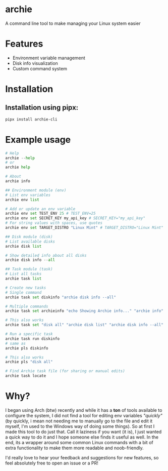 # archie
  A command line tool to make managing your Linux system easier

# Features
- Environment variable management
- Disk info visualization
- Custom command system

# Installation
## Installation using pipx:
```bash
pipx install archie-cli
```

# Example usage
```python
# Help
archie --help
# or
archie help

# About
archie info

## Environment module (env)
# List env variables
archie env list

# Add or update an env variable
archie env set TEST_ENV 25 # TEST_ENV=25
archie env set SECRET_KEY my_api_key # SECRET_KEY="my_api_key"
# For string values with spaces, use quotes
archie env set TARGET_DISTRO "Linux Mint" # TARGET_DISTRO="Linux Mint"

## Disk module (disk)
# List available disks
archie disk list

# Show detailed info about all disks
archie disk info --all

## Task module (task)
# List all tasks
archie task list

# Create new tasks
# Single command
archie task set diskinfo "archie disk info --all"

# Multiple commands
archie task set archieinfo "echo Showing Archie info..." "archie info"

# This also works
archie task set "disk all" "archie disk list" "archie disk info --all"

# Run a specific task
archie task run diskinfo 
# same as
archie pls diskinfo

# This also works
archie pls "disk all"

# Find Archie task file (for sharing or manual edits)
archie task locate

```

# Why?
I began using Arch (btw) recently and while it has a **ton** of tools available to configure the system, I did not find a tool for editing env variables *"quickly"* (by quickly, i mean not needing me to manually go to the file and edit it myself, I'm used to the Windows way of doing some things). So at first I made this tool to do just that. Call it laziness if you want (it is), I just wanted a quick way to do it and I hope someone else finds it useful as well. In the end, its a wrapper around some common Linux commands with a bit of extra functionality to make them more readable and noob-friendly.

I'd really love to hear your feedback and suggestions for new features, so feel absolutely free to open an issue or a PR!

